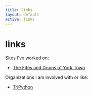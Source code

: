 ```yaml
---
title: links
layout: default
active: links
---
```

# links

Sites I've worked on:

- [The Fifes and Drums of York Town](http://www.fifes-and-drums.org)

Organizations I am involved with or like:

- [TriPython](http://tripython.org)

